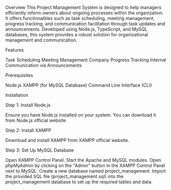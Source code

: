Overview
This Project Management System is designed to help managers efficiently inform owners about ongoing processes within the organization. It offers functionalities such as task scheduling, meeting management, progress tracking, and communication facilitation through task updates and announcements. Developed using Node.js, TypeScript, and MySQL databases, this system provides a robust solution for organizational management and communication.

Features

Task Scheduling
Meeting Management
Company Progress Tracking
Internal Communication via Announcements

Prerequisites

Node.js
XAMPP (for MySQL Database)
Command Line Interface (CLI)

Installation

Step 1: Install Node.js

Ensure you have Node.js installed on your system. You can download it from Node.js official website.

Step 2: Install XAMPP

Download and install XAMPP from XAMPP official website.

Step 3: Set Up MySQL Database

Open XAMPP Control Panel.
Start the Apache and MySQL modules.
Open phpMyAdmin by clicking on the "Admin" button in the XAMPP Control Panel next to MySQL.
Create a new database named project_management.
Import the provided SQL file (project_management.sql) into the project_management database to set up the required tables and data.

